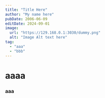 ```yaml
---
title: "Title Here"
author: "My name here"
pubDate: 2006-06-09
editDate: 2024-09-01
image:
  url: "https://129.168.0.1:3030/dummy.png"
  alt: "Image Alt text here"
tag:
  - "aaa"
  - "bbb"
---
```


# aaaa

### aaa